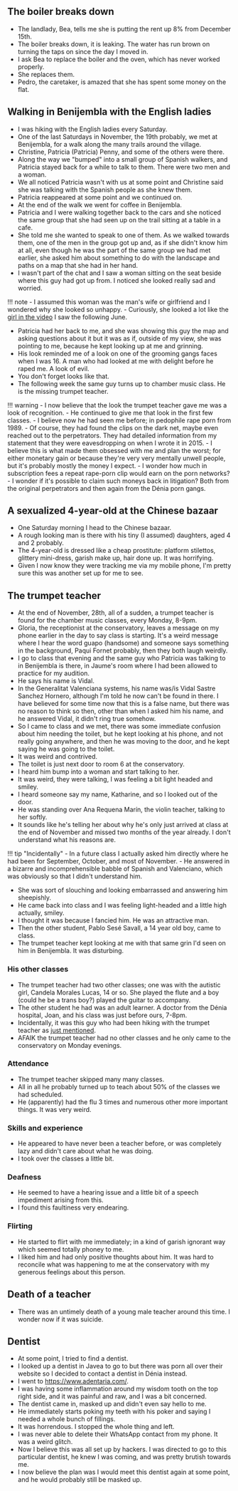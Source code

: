 ## The boiler breaks down

- The landlady, Bea, tells me she is putting the rent up 8% from December 15th.
- The boiler breaks down, it is leaking. The water has run brown on turning the taps on since the day I moved in.
- I ask Bea to replace the boiler and the oven, which has never worked properly.
- She replaces them.
- Pedro, the caretaker, is amazed that she has spent some money on the flat.

## Walking in Benijembla with the English ladies

- I was hiking with the English ladies every Saturday.
- One of the last Saturdays in November, the 19th probably, we met at Benijembla, for a walk along the many trails around the village.
- Christine, Patricia (Patricia) Penny, and some of the others were there.
- Along the way we "bumped" into a small group of Spanish walkers, and Patricia stayed back for a while to talk to them. There were two men and a woman.
- We all noticed Patricia wasn't with us at some point and Christine said she was talking with the Spanish people as she knew them.
- Patricia reappeared at some point and we continued on.
- At the end of the walk we went for coffee in Benijembla.
- Patricia and I were walking together back to the cars and she noticed the same group that she had seen up on the trail sitting at a table in a cafe.
- She told me she wanted to speak to one of them. As we walked towards them, one of the men in the group got up and, as if she didn't know him at all, even though he was the part of the same group we had met earlier, she asked him about something to do with the landscape and paths on a map that she had in her hand.
- I wasn't part of the chat and I saw a woman sitting on the seat beside where this guy had got up from. I noticed she looked really sad and worried.

!!! note
    - I assumed this woman was the man's wife or girlfriend and I wondered why she looked so unhappy.
    - Curiously, she looked a lot like the [girl in the video](../2023/june.md#youtube) I saw the following June.

- Patricia had her back to me, and she was showing this guy the map and asking questions about it but it was as if, outside of my view, she was pointing to me, because he kept looking up at me and grinning. 
- His look reminded me of a look on one of the grooming gangs faces when I was 16. A man who had looked at me with delight before he raped me. A look of evil.
- You don't forget looks like that.
- The following week the same guy turns up to chamber music class. He is the missing trumpet teacher.

!!! warning
    - I now believe that the look the trumpet teacher gave me was a look of recognition. 
    - He continued to give me that look in the first few classes.
    - I believe now he had seen me before; in pedophile rape porn from 1989. 
    - Of course, they had found the clips on the dark net, maybe even reached out to the perpetrators. They had detailed information from my statement that they were eavesdropping on when I wrote it in 2015.
    - I believe this is what made them obsessed with me and plan the worst; for either monetary gain or because they're very very mentally unwell people, but it's probably mostly the money I expect.
    - I wonder how much in subscription fees a repeat rape-porn clip would earn on the porn networks?
    - I wonder if it's possible to claim such moneys back in litigation? Both from the original perpetrators and then again from the Dénia porn gangs.

## A sexualized 4-year-old at the Chinese bazaar

- One Saturday morning I head to the Chinese bazaar.
- A rough looking man is there with his tiny (I assumed) daughters, aged 4 and 2 probably.
- The 4-year-old is dressed like a cheap prostitute: platform stilettos, glittery mini-dress, garish make up, hair done up. It was horrifying.
- Given I now know they were tracking me via my mobile phone, I'm pretty sure this was another set up for me to see.

## The trumpet teacher

- At the end of November, 28th, all of a sudden, a trumpet teacher is found for the chamber music classes, every Monday, 8-9pm.
- Gloria, the receptionist at the conservatory, leaves a message on my phone earlier in the day to say class is starting. It's a weird message where I hear the word guapo (handsome) and someone says something in the background, Paqui Fornet probably, then they both laugh weirdly.
- I go to class that evening and the same guy who Patricia was talking to in Benijembla is there, in Jaume's room where I had been allowed to practice for my audition.
- He says his name is Vidal.
- In the Generalitat Valenciana systems, his name was/is Vidal Sastre Sanchez Hornero, although I'm told he now can't be found in there. I have believed for some time now that this is a false name, but there was no reason to think so then, other than when I asked him his name, and he answered Vidal, it didn't ring true somehow.
- So I came to class and we met, there was some immediate confusion about him needing the toilet, but he kept looking at his phone, and not really going anywhere, and then he was moving to the door, and he kept saying he was going to the toilet. 
- It was weird and contrived.
- The toilet is just next door to room 6 at the conservatory. 
- I heard him bump into a woman and start talking to her.
- It was weird, they were talking, I was feeling a bit light headed and smiley. 
- I heard someone say my name, Katharine, and so I looked out of the door.
- He was standing over Ana Requena Marín, the violin teacher, talking to her softly.
- It sounds like he's telling her about why he's only just arrived at class at the end of November and missed two months of the year already. I don't understand what his reasons are.

!!! tip "Incidentally"
    - In a future class I actually asked him directly where he had been for September, October, and most of November.
    - He answered in a bizarre and incomprehensible babble of Spanish and Valenciano, which was obviously so that I didn't understand him.

- She was sort of slouching and looking embarrassed and answering him sheepishly. 
- He came back into class and I was feeling light-headed and a little high actually, smiley.
- I thought it was because I fancied him. He was an attractive man.
- Then the other student, Pablo Sesé Savall, a 14 year old boy, came to class. 
- The trumpet teacher kept looking at me with that same grin I'd seen on him in Benijembla. It was disturbing.

### His other classes

- The trumpet teacher had two other classes; one was with the autistic girl, Candela Morales Lucas, 14 or so. She played the flute and a boy (could he be a trans boy?) played the guitar to accompany.
- The other student he had was an adult learner. A doctor from the Dénia hospital, Joan, and his class was just before ours, 7-8pm.
- Incidentally, it was this guy who had been hiking with the trumpet teacher as [just mentioned](#walking-in-benijembla-with-the-english-ladies).
- AFAIK the trumpet teacher had no other classes and he only came to the conservatory on Monday evenings.

### Attendance

- The trumpet teacher skipped many many classes.
- All in all he probably turned up to teach about 50% of the classes we had scheduled.
- He (apparently) had the flu 3 times and numerous other more important things. It was very weird.

### Skills and experience

- He appeared to have never been a teacher before, or was completely lazy and didn't care about what he was doing.
- I took over the classes a little bit.

### Deafness

- He seemed to have a hearing issue and a little bit of a speech impediment arising from this.
- I found this faultiness very endearing.

### Flirting

- He started to flirt with me immediately; in a kind of garish ignorant way which seemed totally phoney to me.
- I liked him and had only positive thoughts about him. It was hard to reconcile what was happening to me at the conservatory with my generous feelings about this person.

## Death of a teacher

- There was an untimely death of a young male teacher around this time. I wonder now if it was suicide.

## Dentist

- At some point, I tried to find a dentist.
- I looked up a dentist in Javea to go to but there was porn all over their website so I decided to contact a dentist in Dénia instead.
- I went to https://www.adentaria.com/.
- I was having some inflammation around my wisdom tooth on the top right side, and it was painful and raw, and I was a bit concerned.
- The dentist came in, masked up and didn't even say hello to me.
- He immediately starts poking my teeth with his poker and saying I needed a whole bunch of fillings.
- It was horrendous. I stopped the whole thing and left.
- I was never able to delete their WhatsApp contact from my phone. It was a weird glitch.
- Now I believe this was all set up by hackers. I was directed to go to this particular dentist, he knew I was coming, and was pretty brutish towards me.
- I now believe the plan was I would meet this dentist again at some point, and he would probably still be masked up.
